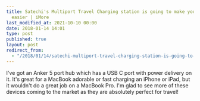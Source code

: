 ```yaml
---
title: Satechi's Multiport Travel Charging station is going to make your life so much
  easier | iMore
last_modified_at: 2021-10-10 00:00
date: 2018-01-14 14:01
type: post
published: true
layout: post
redirect_from:
  - "/2018/01/14/satechi-multiport-travel-charging-station-is-going-to-make-your-life-so-much-easier.html"
---
```

I've got an Anker 5 port hub which has a USB C port with power delivery on it. It's great for a MacBook adorable or fast charging an iPhone or iPad, but it wouldn't do a great job on a MacBook Pro. I'm glad to see more of these devices coming to the market as they are absolutely perfect for travel!  

<!--more-->

